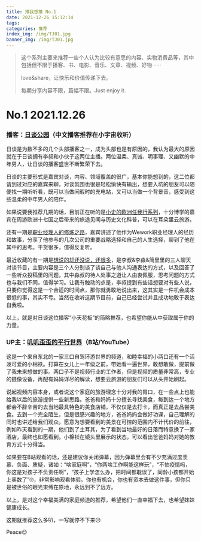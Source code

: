 ```yaml
---
title: 推我想推 No.1
date: 2021-12-26 15:12:14
tags:
categories: 推荐
index_img: /img/TJ01.jpg
banner_img: /img/TJ01.jpg
---
```


> 这个系列主要来推荐一些个人认为比较有意思的内容、实物消费品等，其中包括但不限于播客、书、电影、音乐、文章、视频、好物······
>
> love&share，让快乐和价值传递下去。
>
> 每期分享内容不限，篇幅不限。Just enjoy it.

# No.1 2021.12.26

### 播客：[日谈公园](https://www.xiaoyuzhoufm.com/podcast/5e280faa418a84a0461f9ad8?s=eyJ1IjoiNWY4OTdkNDVlMGY1ZTcyM2JiYjNiNTVjIn0%3D)（中文播客推荐在小宇宙收听）

日谈是为数不多的几个头部播客之一，成为头部也是有原因的，我认为最大的原因就在于日谈拥有李叔和小伙子这两位主播。两位温柔、真诚、明事理、又幽默的中年男人，让日谈的播客盛世不断繁荣下去。

日谈的主要形式是嘉宾对谈，内容、领域覆盖的很广，基本你能想到的，这二位都请到过对应的嘉宾来聊。对谈氛围也很是轻松愉快有输出，想要入坑的朋友可以随便找一期听听看，既可以当做闲暇时的充电站，又可以当做一个背景音，感受到这些温柔的中年男人的陪伴。

如果说要我推荐几期的话，目前正在听的是[小史的欧洲任我行系列](https://www.xiaoyuzhoufm.com/episode/5e280faa418a84a0461f9f07?s=eyJ1IjoiNWY4OTdkNDVlMGY1ZTcyM2JiYjNiNTVjIn0%3D)，十分博学的嘉宾在周游欧洲十七国之后带来的旅途见闻与历史文化科普，可以在耳朵里云旅游。

还有一期是[职业经理人的修炼之路](https://www.xiaoyuzhoufm.com/episode/5e7d49d5418a84a04666bbc6?s=eyJ1IjoiNWY4OTdkNDVlMGY1ZTcyM2JiYjNiNTVjIn0%3D)，嘉宾讲述了他作为Wework职业经理人的经历和故事，分享了他参与的几次公司的重要战略选择和自己的人生选择，聊到了他在其中的思考。干货很多，值得反复听。

最近收藏的有一期是[想说的却还没说，还很多](https://www.xiaoyuzhoufm.com/episode/5e7d49d5418a84a04666bbc6?s=eyJ1IjoiNWY4OTdkNDVlMGY1ZTcyM2JiYjNiNTVjIn0%3D)，是李叔&李淼&简里里的三人聊天对谈节目，主要内容是三个人分别谈了谈自己与他人沟通表达的方式，以及回答了一些听众投稿里的问题，其中淼叔的待人处事之道让人由衷佩服，思考问题的方式也与我们不同，值得学习。让我有触动的点是，李叔提到有些话想要对有些人说，只要你觉得这是一个合适的时间点，那你就勇敢地说出来，这其实是一件机会成本很低的事，其实不亏。当然在收听这期节目前，自己已经尝试并且成功地敢于表达自我啦。

以上，就是对日谈这位播客“小天花板”的简略推荐，也希望你能从中获取属于你的力量。



### UP主：[叽叽歪歪的平行世界](https://space.bilibili.com/405004967/?spm_id_from=333.999.0.0)（B站/YouTube）

这是一个来自东北的一家三口自驾环游世界的频道，和睦幸福的小两口还有一个活泼可爱的小棉袄。打算在女儿上一年级之前，带她看一遍世界，敢想敢做，提前做了我未来想做的事。两口子不是视频行业的工作者，但是视频的质量非常高，专业的摄像设备，再配有妈妈详尽的解读，想要云旅游的朋友们可以从头开始刷起。

说起视频内容本身，或者说这个家庭的旅游理念十分对我的胃口，在一些点上也能给我以后的旅游提供一些新思路。爸爸和妈妈十分擅长寻找美食，每到达一个地方都会不辞辛苦的去当地最具特色的美食店铺，不仅仅是去打卡，而真正是去品尝美食。去到一个完全陌生，但是很感兴趣的地方，爸爸妈妈会做好功课，自己理解的同时也讲述给我们观众。愿意为想要看到的美景在可控的范围内不计代价的前往，例如昨天看到的一期，他们到了土耳其，为了看到当地最好的日落而特意换了一家酒店，最终也如愿看到。小棉袄在镜头里展示的状态，可以看出爸爸妈妈对她的教育方式十分得当。

如果要在B站观看的话，还是建议你关闭弹幕，因为弹幕里会有不少充满过度羡慕、负面、质疑，诸如：“啥家庭啊”，“你两啥工作啊能这样玩”，“不怕疫情吗，你这是对孩子不负责任啊”，“孩子上学怎么办，把时间都耽误了，同龄小孩都开始上奥数了”🙄，非常影响观看体验。你也有机会，你也有资本去做这件事，但你只是被世俗的眼光束缚在原地，永远到不了远方。

以上，是对这个幸福美满的家庭频道的推荐，希望他们一直幸福下去，也希望妹妹健康成长。

这期就推荐这么多叭，一写就停不下来😥

Peace😉
